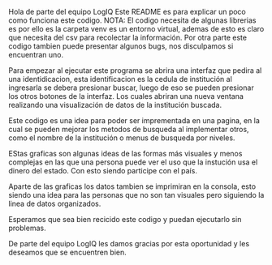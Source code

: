 Hola de parte del equipo LogIQ
Este README es para explicar un poco como funciona este codigo.
NOTA: El codigo necesita de algunas librerias es por ello es la carpeta venv es un entorno virtual, ademas de esto es claro que necesita del csv para recolectar la información. Por otra parte este codigo tambien puede presentar algunos bugs, nos disculpamos si encuentran uno.

Para empezar al ejecutar este programa se abrira una interfaz que pedira al una identidicacion, esta identificacion es la cedula de institución al ingresarla se debera presionar buscar, luego de eso se pueden presionar los otros botones de la interfaz. Los cuales abriran una nueva ventana realizando una visualización de datos de la institución buscada.

Este codigo es una idea para poder ser imprementada en una pagina, en la cual se pueden mejorar los metodos de busqueda al implementar otros, como el nombre de la institución o menus de busqueda por niveles.

EStas graficas son algunas ideas de las formas más visuales y menos complejas en las que una persona puede ver el uso que la instución usa el dinero del estado. Con esto siendo participe con el país.

Aparte de las graficas los datos tambien se imprimiran en la consola, esto siendo una idea para las personas que no son tan visuales pero siguiendo la linea de datos organizados.

Esperamos que sea bien recicido este codigo y puedan ejecutarlo sin problemas.

De parte del equipo LogIQ les damos gracias por esta oportunidad y les deseamos que se encuentren bien.